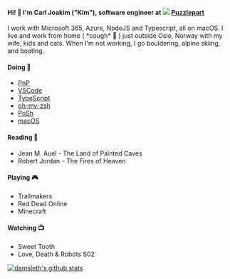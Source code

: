 #### Hi! 👋   I'm Carl Joakim ("Kim"), software engineer at <img src="https://avatars2.githubusercontent.com/u/11045723?s=24" /> [Puzzlepart](https://github.com/puzzlepart)  
I work with Microsoft 365, Azure, NodeJS and Typescript, all on macOS. I live and work from home ( \*cough\* 🦠  ) just outside Oslo, Norway with my wife, kids and cats. When I'm not working, I go bouldering, alpine skiing, and boating.


#### Doing 🔧   
  - [PnP](https://github.com/pnp/pnp-powershell)   
  - [VSCode](https://github.com/microsoft/vscode)
  - [TypeScript](https://github.com/microsoft/typescript)
  - [oh-my-zsh](https://github.com/robbyrussell/oh-my-zsh/)
  - [PoSh](https://github.com/powershell/powershell)
  - [macOS](https://github.com/iCHAIT/awesome-macOS)
  
#### Reading 📖
- Jean M. Auel -  The Land of Painted Caves
- Robert Jordan - The Fires of Heaven

#### Playing 🎮
- Trailmakers
- Red Dead Online
- Minecraft

#### Watching 📺
- Sweet Tooth
- Love, Death & Robots S02

<a href="https://github.com/damsleth">
<img align="center" src="https://github-readme-stats.vercel.app/api?username=damsleth&count_private=true&theme=synthwave&show_icons=true" alt="damsleth's github stats" />
</a>
